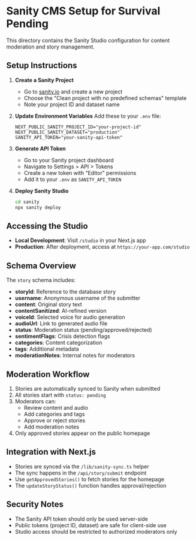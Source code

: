 # Sanity CMS Setup for Survival Pending

This directory contains the Sanity Studio configuration for content moderation and story management.

## Setup Instructions

1. **Create a Sanity Project**
   - Go to [sanity.io](https://www.sanity.io) and create a new project
   - Choose the "Clean project with no predefined schemas" template
   - Note your project ID and dataset name

2. **Update Environment Variables**
   Add these to your `.env` file:
   ```
   NEXT_PUBLIC_SANITY_PROJECT_ID="your-project-id"
   NEXT_PUBLIC_SANITY_DATASET="production"
   SANITY_API_TOKEN="your-sanity-api-token"
   ```

3. **Generate API Token**
   - Go to your Sanity project dashboard
   - Navigate to Settings > API > Tokens
   - Create a new token with "Editor" permissions
   - Add it to your `.env` as `SANITY_API_TOKEN`

4. **Deploy Sanity Studio**
   ```bash
   cd sanity
   npx sanity deploy
   ```

## Accessing the Studio

- **Local Development**: Visit `/studio` in your Next.js app
- **Production**: After deployment, access at `https://your-app.com/studio`

## Schema Overview

The `story` schema includes:
- **storyId**: Reference to the database story
- **username**: Anonymous username of the submitter
- **content**: Original story text
- **contentSanitized**: AI-refined version
- **voiceId**: Selected voice for audio generation
- **audioUrl**: Link to generated audio file
- **status**: Moderation status (pending/approved/rejected)
- **sentimentFlags**: Crisis detection flags
- **categories**: Content categorization
- **tags**: Additional metadata
- **moderationNotes**: Internal notes for moderators

## Moderation Workflow

1. Stories are automatically synced to Sanity when submitted
2. All stories start with `status: pending`
3. Moderators can:
   - Review content and audio
   - Add categories and tags
   - Approve or reject stories
   - Add moderation notes
4. Only approved stories appear on the public homepage

## Integration with Next.js

- Stories are synced via the `/lib/sanity-sync.ts` helper
- The sync happens in the `/api/story/submit` endpoint
- Use `getApprovedStories()` to fetch stories for the homepage
- The `updateStoryStatus()` function handles approval/rejection

## Security Notes

- The Sanity API token should only be used server-side
- Public tokens (project ID, dataset) are safe for client-side use
- Studio access should be restricted to authorized moderators only